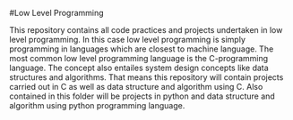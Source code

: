 #Low Level Programming

This repository contains all code practices and projects undertaken in low level programming. In this case low level programming is simply programming in languages which are closest to machine language. The most common low level programming language is the C-programming language.
The concept also entailes system design concepts like data structures and algorithms. That means this repository will contain projects carried out in C as well as data structure and algorithm using C.
Also contained in this folder will be projects in python and data structure and algorithm using python programming language.

